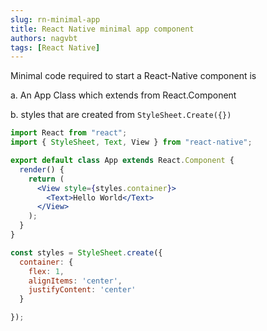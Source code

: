 ```yaml
---
slug: rn-minimal-app
title: React Native minimal app component
authors: nagvbt
tags: [React Native]
---
```


Minimal code required to start a React-Native component is

a. An App Class which extends from React.Component

b. styles that are created from `StyleSheet.Create({})`

```jsx
import React from "react";
import { StyleSheet, Text, View } from "react-native";

export default class App extends React.Component {
  render() {
    return (
      <View style={styles.container}>
        <Text>Hello World</Text>
      </View>
    );
  }
}

const styles = StyleSheet.create({
  container: {
    flex: 1,
    alignItems: 'center',
    justifyContent: 'center'
  }

});
```
